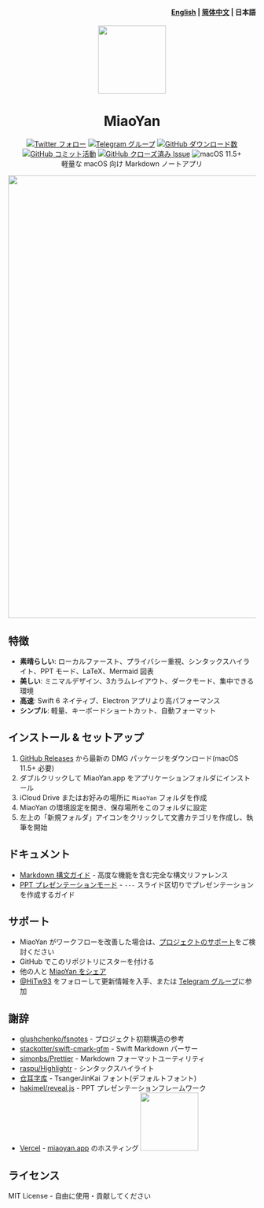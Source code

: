 <h4 align="right"><strong><a href="https://github.com/tw93/MiaoYan">English</a></strong> | <strong><a href="https://github.com/tw93/MiaoYan/blob/main/README_CN.md">简体中文</a></strong> | 日本語</h4>

<p align="center">
  <a href="https://miaoyan.app/" target="_blank"><img src="https://gw.alipayobjects.com/zos/k/t0/43.png" width="138" /></a>
  <h1 align="center">MiaoYan</h1>
  <div align="center">
    <a href="https://twitter.com/HiTw93" target="_blank">
      <img alt="Twitter フォロー" src="https://img.shields.io/badge/follow-Tw93-red?style=flat-square&logo=Twitter"></a>
    <a href="https://t.me/+GclQS9ZnxyI2ODQ1" target="_blank">
      <img alt="Telegram グループ" src="https://img.shields.io/badge/chat-Telegram-blueviolet?style=flat-square&logo=Telegram"></a>
    <a href="https://github.com/tw93/MiaoYan/releases" target="_blank">
      <img alt="GitHub ダウンロード数" src="https://img.shields.io/github/downloads/tw93/MiaoYan/total.svg?style=flat-square"></a>
    <a href="https://github.com/tw93/MiaoYan/commits" target="_blank">
      <img alt="GitHub コミット活動" src="https://img.shields.io/github/commit-activity/m/tw93/MiaoYan?style=flat-square"></a>
    <a href="https://github.com/tw93/MiaoYan/issues?q=is%3Aissue+is%3Aclosed" target="_blank">
      <img alt="GitHub クローズ済み Issue" src="https://img.shields.io/github/issues-closed/tw93/MiaoYan.svg?style=flat-square"></a>
    <img alt="macOS 11.5+" src="https://img.shields.io/badge/macOS-11.5%2B-orange?style=flat-square">
  </div>
  <div align="center">軽量な macOS 向け Markdown ノートアプリ</div>
</p>

<img src="https://raw.githubusercontent.com/tw93/static/master/miaoyan/newmiaoyan.gif" width="900px" />

## 特徴

- **素晴らしい**: ローカルファースト、プライバシー重視、シンタックスハイライト、PPT モード、LaTeX、Mermaid 図表
- **美しい**: ミニマルデザイン、3カラムレイアウト、ダークモード、集中できる環境
- **高速**: Swift 6 ネイティブ、Electron アプリより高パフォーマンス
- **シンプル**: 軽量、キーボードショートカット、自動フォーマット

## インストール & セットアップ

1. [GitHub Releases](https://github.com/tw93/MiaoYan/releases/latest) から最新の DMG パッケージをダウンロード(macOS 11.5+ 必要)
2. ダブルクリックして MiaoYan.app をアプリケーションフォルダにインストール
3. iCloud Drive またはお好みの場所に `MiaoYan` フォルダを作成
4. MiaoYan の環境設定を開き、保存場所をこのフォルダに設定
5. 左上の「新規フォルダ」アイコンをクリックして文書カテゴリを作成し、執筆を開始

## ドキュメント

- [Markdown 構文ガイド](Resources/Initial/MiaoYan%20Markdown%20Syntax%20Guide.md) - 高度な機能を含む完全な構文リファレンス
- [PPT プレゼンテーションモード](Resources/Initial/MiaoYan%20PPT.md) - `---` スライド区切りでプレゼンテーションを作成するガイド

## サポート

- MiaoYan がワークフローを改善した場合は、[プロジェクトのサポート](https://miaoyan.app/cats.html)をご検討ください
- GitHub でこのリポジトリにスターを付ける
- 他の人と [MiaoYan をシェア](https://twitter.com/intent/tweet?text=%23MiaoYan%20-%20macOS%20向けの軽量%20Markdown%20エディタ、ネイティブ%20Swift%20で構築、シンタックスハイライト、ダークモード、プレゼンテーションモードを搭載。&url=https://github.com/tw93/MiaoYan)
- [@HiTw93](https://twitter.com/HiTw93) をフォローして更新情報を入手、または [Telegram グループ](https://t.me/+GclQS9ZnxyI2ODQ1)に参加

## 謝辞

- [glushchenko/fsnotes](https://github.com/glushchenko/fsnotes) - プロジェクト初期構造の参考
- [stackotter/swift-cmark-gfm](https://github.com/stackotter/swift-cmark-gfm) - Swift Markdown パーサー
- [simonbs/Prettier](https://github.com/simonbs/Prettier) - Markdown フォーマットユーティリティ
- [raspu/Highlightr](https://github.com/raspu/Highlightr) - シンタックスハイライト
- [仓耳字库](https://tsanger.cn/product) - TsangerJinKai フォント(デフォルトフォント)
- [hakimel/reveal.js](https://github.com/hakimel/reveal.js) - PPT プレゼンテーションフレームワーク
- [Vercel](https://vercel.com?utm_source=tw93&utm_campaign=oss) - [miaoyan.app](https://miaoyan.app/) のホスティング
    <a href="https://vercel.com?utm_source=tw93&utm_campaign=oss"><img src="https://gw.alipayobjects.com/zos/k/wr/powered-by-vercel.svg" width="118px"/></a>

## ライセンス

MIT License - 自由に使用・貢献してください
